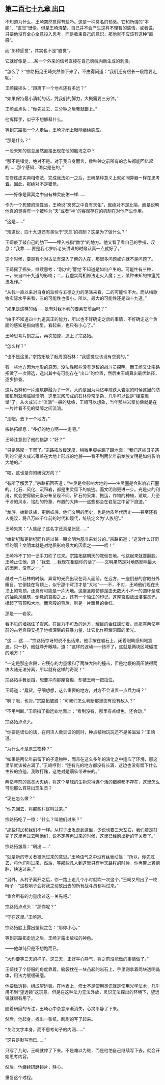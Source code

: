 ## [第二百七十九章 出口](https://www.xxbiquge.com/11_11207/9179754.html)


  不知道为什么，王崎突然觉得有些冷。这是一种莫名的预感。它和所谓的“本能”、“直觉”很像。但是王崎清楚，自己并不会产生这样不理智的感情。或者说，只要他没有全心全意投入思考，而是收束自己的意识，那他就不应该有这种“直感”。

  而“那种感觉”，其实也不是“直觉”。

  它就好像是……某一个外来的信号直接在自己魂魄内新生成的刺激。

  “怎么了？”宗路拓见王崎突然停下来了，不由得问道：“我们还有很长一段路要走呢。”

  王崎摇摇头：“距离下一个地点还有多远？”

  “如果保持最小消耗的话，凭我们的脚力，大概需要三分钟。”

  王崎点点头：“你先过去，三分钟之后我就跟上。”

  他挥挥手，似乎不想解释什么。

  等到宗路拓一个人走后，王崎才闭上眼睛继续感应。

  “那是什么？”

  一段未知的信息居然直接出现在他的脑海之中？

  “那不是错觉，绝对不是。对于我自身而言，数秒钟之前所有的念头都能回忆起的……那个感知，确实是在的。”

  在修炼虚实两相修法，完成我法如一之后，王崎某种意义上就如同算器一样在思考着。因此，那绝对不是错觉。

  ——好像是冥冥之中自有神灵庇佑一样……

  作为一个死硬的理性派，王崎说“冥冥之中自有天佑”，就绝对不是比喻，而是说明他真的觉得有一个被称为“天”或者“神”的客观存在的机制在对他产生作用。

  “这是……”

  “难道说，四十九道还有类似于‘天启’的机制？这是为了做什么？”

  王崎敲了敲自己的肋下——埋入戒指“数学”的地方。他又看了看自己的手指，叹息：“我靠……要是我七岁听老头讲课的时候认真一点就好了。”

  这个时候，要是有个对古法有深入了解的人在，那很多问题或许就不是问题了。

  王崎摇了摇头，继续思考：“刚才的‘警觉’不知道是如何产生的。可能性有三种，一，来自四十九道的影响；二，我虚实两相修法走火入魔；三，某种未知的神瘟咒法发作。”

  “从我一直以来对自身的监控与五德之力的荡涤来看，二的可能性不大。而从梅歌牧实际水平来看，三的可能性也很小。所以，最大的可能性还是四十九道。”

  “如果是这样的话……是有对我不利的要素在前面吗？”

  “由于不知道四十九道真正的能力，所以也不好确定之后的事情，不好确定这个负面的感知是指向哪里。看起来，也只有小心了。”

  王崎思考片刻之后，再次加速，追上了宗路拓。

  “怎么样？”

  “也不是这里。”宗路拓敲了敲周围石林：“我感觉应该没有空洞的。”

  有一些地方因为地形的原因，没法靠那些没有灵智的战斗员探明。而王崎又让宗路拓做了一次筛选，选出其中有可能存在“出口”的位置，然后由王崎算出最优路径，逐步排查。

  这片石林和一片建筑群融为了一体，大约是因为两亿年前跌入岩浆的时候这里的防御机制就濒临崩溃吧，这里岩浆形成的石林异常复杂，几乎可以说是“镂空雕塑”了。从火成岩上“流淌”一般的脉络，王崎可以想象，当年那些岩浆仿佛就是在一片片看不见的壁障之间流淌。

  “走吧，去下一个地方。”

  宗路拓叹息：“多好的地方啊——走吧。”

  王崎注意到了他的措辞：“好？”

  “只是感叹一下罢了。”宗路拓放缓速度，稍微用脚尖踢了踢地面：“我们这些日子遇到的全是火成岩覆盖在大地上形成的地貌——看不到两亿年前龙族文明是如何影响大地的。”

  “嚯，这也是你的研究方向？”

  “有所了解罢了。”宗路拓回答道：“生灵是会影响大地的——生灵圈是会影响岩石圈的。化石、风化、沉积岩，都是生灵留下的痕迹。而文明则更进一步。光是火的利用，就会使得碳元素分布呈现不同。矿石的采集、搬运，作物的种植，建筑，乃至干涉的风水、铭刻的符篆、布置的大阵——这些都会在岩层之中留下痕迹。”

  “龙族，始新妖族，更新妖族，他们文明的历史，也是地质年代历史——甚至还有人提议，将八万四千年前的时代和现代，统统定义为‘人族纪’。”

  王崎失笑：“人族纪？这名字还真是张狂……”

  “始新纪和更新纪同样是以某一期文明为基准来划分的。”宗路拓道：“这没什么好奇怪的啊？文明本就是对地质影响最大的因素之一——唔！”

  王崎冷不丁的一记手刀砍了过来。宗路拓腿朝天的栽倒在地。他跳起来就要翻脸。王崎止住他，道：“我去……我现在相信你的话了——文明果然是对地质影响最大的因素，没有之一。”

  越过一片石林的时候，异常的光亮出现在两人面前。在远方，一座倒悬的宫殿分外耀目。它倒挂在穹顶上，似乎那个穹顶才是“大地”——不，不对，王崎他们现在头顶上的穹顶，还真有可能是一片大地。这座圣殿仿佛是由无数大小不一的圆环垒成的抽象风建筑，倒悬的宫殿之上，还有一个陌生的印记。这座宫殿放出湛湛灵光，撑起了穹顶和大地。而宫殿的背后，则是一片耀目的金红。

  那是——岩浆。

  看不见的墙挡住了岩浆。在目力不可及的远方，耀目的金红蠕动着。而那座两亿年前的古老宫殿安抚了地幔深层的狂暴力量，让它化作照耀洞窟的柔光。

  “这……这……”宗路拓惊讶的说不出话来。他手按在岩石上，闭着眼睛感知地震波。只一秒，他就睁开眼睛，道：“这样的波动——错不了，这就是两块区域碰撞的地方！”

  “一定是那座宫殿，它残存的力量缓和了两块大陆的撞击，但是地幔的高压使得两块大陆无法分离，所以就有这样的奇观！”

  宗路拓手舞足蹈，想要冲向那座宫殿，却被王崎一把拉住。

  王崎道：“蠢货，仔细想想，这么重要的地方，对方不会设置一点兵力吗？”

  “啊？哦，也对。”宗路拓皱眉：“可我们怎么判断那里面有没有敌人？”

  “不用判断。”王崎指了指远处地面上：“看到没有，那里有点绿色，还会动。”

  宗路拓点点头。

  “你要是谪仙的话，在用活人做实证的同时，种点植物玩玩还不是美滋滋？”王崎道。

  “为什么不是原生物种？”

  “如果是两亿年前留下的孑遗物种，而且在这么多年的演化之中适应了环境，那这里早就该被占满了。”王崎哼到：“连有光的地方都没有长满，这边也没有留下什么生长的痕迹。我敢打赌，这绝对是谪仙带进来的。”

  两亿年前的高灵大灭绝，将这个星球的生物灭得连个活的细胞都不存在，这里怎么可能那么容易出现生灵？

  “现在怎么做？”

  “你先回去，将那些村民叫过来。”

  宗路拓吃了一惊：“什么？叫他们过来？”

  “那些村民和我们不一样。从村子出发走到这里，少说也要三天左右。我们若是打完了这里再过去叫他们，说不定等再过来的时候，这里已经刷出新的守关者了。”

  宗路拓皱眉：“刷出……”

  “就是新的守关者被派过来的意思。”王崎语气之中没有丝毫动摇：“所以，你先过去，将他们叫过来，然后，等那些凡人到这里只有半天路程的时候，你再带上龚德胜，快速过来。”

  “另外，从村子离开之后，你一路上走几个小时就吹一次这个。”王崎又甩出了一枚哨子：“这枚哨子会将我之前放出去的所有战斗员都叫过来。”

  “集合所有的力量度过这一关先吧。”

  宗路拓点点头：“那你呢？”

  “守在这里。”王崎道。

  宗路拓脸上露出坚毅之色：“那你小心。”

  等到宗路拓走远之后，王崎才露出放松的神色。

  ——他单纯只是不想跑而已。

  “大约要等三天的样子。这三天，正好平心静气，将之前没能做的事情做了。”

  王崎找了个舒服的角度靠着，脑袋枕在一块凸起的岩石上，手里则拿着两块透明晶体，用法力缓缓研磨。

  他要做透镜，组成望远镜。在地表上，修士不是使用灵识就是使用光学法术，几乎用不到“望远镜”这玩意。但是在这种法力无法外放，灵识无法探出的环境下，望远镜就很有用了。

  随着研磨的专注，王崎心中杂念渐渐消失，心灵平静了下来。

  然后，他起身，找出一张纸，刷刷的写了起来。

  “关注文字本身，而不思考句子的内涵……”

  “这只是默写而已……”

  只写了几句，王崎就停了下来。不是难以为继，而是他怕自己继续写下去，就会开始思考内容。

  然后，他继续研磨镜片，静心。

  重复这个过程。
